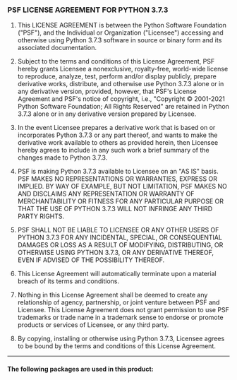 ### PSF LICENSE AGREEMENT FOR PYTHON 3.7.3
1. This LICENSE AGREEMENT is between the Python Software Foundation ("PSF"), and
   the Individual or Organization ("Licensee") accessing and otherwise using Python
   3.7.3 software in source or binary form and its associated documentation.

2. Subject to the terms and conditions of this License Agreement, PSF hereby
   grants Licensee a nonexclusive, royalty-free, world-wide license to reproduce,
   analyze, test, perform and/or display publicly, prepare derivative works,
   distribute, and otherwise use Python 3.7.3 alone or in any derivative
   version, provided, however, that PSF's License Agreement and PSF's notice of
   copyright, i.e., "Copyright © 2001-2021 Python Software Foundation; All Rights
   Reserved" are retained in Python 3.7.3 alone or in any derivative version
   prepared by Licensee.

3. In the event Licensee prepares a derivative work that is based on or
   incorporates Python 3.7.3 or any part thereof, and wants to make the
   derivative work available to others as provided herein, then Licensee hereby
   agrees to include in any such work a brief summary of the changes made to Python
   3.7.3.

4. PSF is making Python 3.7.3 available to Licensee on an "AS IS" basis.
   PSF MAKES NO REPRESENTATIONS OR WARRANTIES, EXPRESS OR IMPLIED.  BY WAY OF
   EXAMPLE, BUT NOT LIMITATION, PSF MAKES NO AND DISCLAIMS ANY REPRESENTATION OR
   WARRANTY OF MERCHANTABILITY OR FITNESS FOR ANY PARTICULAR PURPOSE OR THAT THE
   USE OF PYTHON 3.7.3 WILL NOT INFRINGE ANY THIRD PARTY RIGHTS.

5. PSF SHALL NOT BE LIABLE TO LICENSEE OR ANY OTHER USERS OF PYTHON 3.7.3
   FOR ANY INCIDENTAL, SPECIAL, OR CONSEQUENTIAL DAMAGES OR LOSS AS A RESULT OF
   MODIFYING, DISTRIBUTING, OR OTHERWISE USING PYTHON 3.7.3, OR ANY DERIVATIVE
   THEREOF, EVEN IF ADVISED OF THE POSSIBILITY THEREOF.

6. This License Agreement will automatically terminate upon a material breach of
   its terms and conditions.

7. Nothing in this License Agreement shall be deemed to create any relationship
   of agency, partnership, or joint venture between PSF and Licensee.  This License
   Agreement does not grant permission to use PSF trademarks or trade name in a
   trademark sense to endorse or promote products or services of Licensee, or any
   third party.

8. By copying, installing or otherwise using Python 3.7.3, Licensee agrees
   to be bound by the terms and conditions of this License Agreement.

***
#### The following packages are used in this product:
